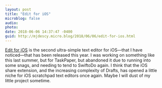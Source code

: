 ```yaml
---
layout: post
title: "Edit for iOS"
microblog: false
audio: 
photo: 
date: 2018-06-06 14:37:47 -0400
guid: http://mjdescy.micro.blog/2018/06/06/edit-for-ios.html
---
```


[Edit for iOS](https://audaciousfox.net/projects/edit) is the second ultra-simple text editor for iOS—that I have noticed—that has been released this year. I was working on something like this last summer, but for TaskPaper, but abandoned it due to running into some snags, and needing to tend to SwiftoDo again. I think that the iOS share extension, and the increasing complexity of Drafts, has opened a little niche for iOS scratchpad text editors once again. Maybe I will dust of my little project sometime.
